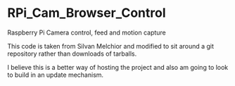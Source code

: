 RPi_Cam_Browser_Control
=======================

Raspberry Pi Camera control, feed and motion capture

This code is taken from Silvan Melchior and modified to sit around a git repository rather than downloads of tarballs.

I believe this is a better way of hosting the project and also am going to look to build in an update mechanism.


